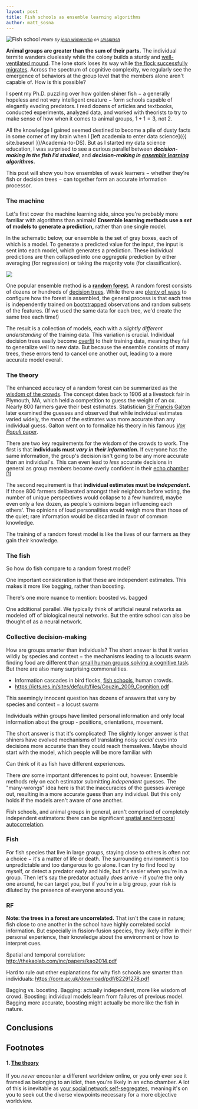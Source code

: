 ```yaml
---
layout: post
title: Fish schools as ensemble learning algorithms
author: matt_sosna
---
```

<img src="{{  site.baseurl  }}/images/theory/coll_beh/koi_shoal.jpg" alt="Fish school">
<span style="font-size: 12px"><i>Photo by <a href="https://unsplash.com/@jwimmerli">jean wimmerlin</a> on <a href="https://unsplash.com">Unsplash</a></i></span>

**Animal groups are greater than the sum of their parts.** The individual termite wanders cluelessly while the colony builds a sturdy and [well-ventilated mound](http://www.bbc.com/earth/story/20151210-why-termites-build-such-enormous-skyscrapers). The lone stork loses its way while [the flock successfully migrates](https://flightforsurvival.org/white-stork/). Across the spectrum of cognitive complexity, we regularly see the emergence of behaviors at the group level that the members alone aren't capable of. How is this possible?

I spent my Ph.D. puzzling over how golden shiner fish $-$ a generally hopeless and not very intelligent creature $-$ form schools capable of elegantly evading predators. I read dozens of articles and textbooks, conducted experiments, analyzed data, and worked with theorists to try to make sense of how when it comes to animal groups, $1 + 1 = 3$, not $2$.

All the knowledge I gained seemed destined to become a pile of dusty facts in some corner of my brain when I [left academia to enter data science]({{  site.baseurl  }}/Academia-to-DS). But as I started my data science education, I was surprised to see a curious parallel between _**decision-making in the fish I'd studied**_, and _**decision-making in [ensemble learning](http://www.scholarpedia.org/article/Ensemble_learning) algorithms**_.

This post will show you how ensembles of weak learners $-$ whether they're fish or decision trees $-$ can together form an accurate information processor.

### The machine
Let's first cover the machine learning side, since you're probably more familiar with algorithms than animals! **Ensemble learning methods use a _set_ of models to generate a prediction,** rather than one single model.

In the schematic below, our ensemble is the set of gray boxes, each of which is a model. To generate a predicted value for the input, the input is sent into each model, which generates a prediction. These individual predictions are then collapsed into one _aggregate_ prediction by either averaging (for regression) or taking the majority vote (for classification).

<img src="{{ site.baseurl }}/images/theory/coll_beh/ensemble.png">

One popular ensemble method is a [**random forest**](https://en.wikipedia.org/wiki/Random_forest). A random forest consists of dozens or hundreds of [decision trees](https://en.wikipedia.org/wiki/Decision_tree). While there are [plenty of ways](https://scikit-learn.org/stable/modules/generated/sklearn.ensemble.RandomForestClassifier.html) to configure how the forest is assembled, the general process is that each tree is independently trained on [bootstrapped](https://machinelearningmastery.com/a-gentle-introduction-to-the-bootstrap-method/) observations and random subsets of the features. (If we used the same data for each tree, we'd create the same tree each time!)

The result is a collection of models, each with a _slightly different understanding_ of the training data. This variation is crucial. Individual decision trees easily become [overfit](https://www.investopedia.com/terms/o/overfitting.asp) to their training data, meaning they fail to generalize well to new data. But because the ensemble consists of many trees, these errors tend to cancel one another out, leading to a more accurate model overall.

### The theory
The enhanced accuracy of a random forest can be summarized as the [wisdom of the crowds](https://en.wikipedia.org/wiki/Wisdom_of_the_crowd). The concept dates back to 1906 at a livestock fair in Plymouth, MA, which held a competition to guess the weight of an ox. Nearly 800 farmers gave their best estimates. Statistician [Sir Francis Galton](https://en.wikipedia.org/wiki/Francis_Galton) later examined the guesses and observed that while individual estimates varied widely, the _mean_ of the estimates was more accurate than any individual guess. Galton went on to formalize his theory in his famous [_Vox Populi_ paper](https://www.all-about-psychology.com/the-wisdom-of-crowds.html).

There are two key requirements for the wisdom of the crowds to work. The first is that **individuals must _vary in their information_.** If everyone has the same information, the group's decision isn't going to be any more accurate than an individual's. This can even lead to _less_ accurate decisions in general as group members become overly confident in their [echo chamber](https://en.wikipedia.org/wiki/Echo_chamber_(media)).<sup>[[1]](#1-the-theory)</sup>

The second requirement is that **individual estimates must be _independent_.** If those 800 farmers deliberated amongst their neighbors before voting, the number of unique perspectives would collapse to a few hundred, maybe even only a few dozen, as people's opinions began influencing each others'. The opinions of loud personalities would weigh more than those of the quiet; rare information would be discarded in favor of common knowledge.


The training of a random forest model is like the lives of our farmers as they gain their knowledge.



### The fish
So how do fish compare to a random forest model?



One important consideration is that these are independent estimates. This makes it more like bagging, rather than boosting.


There's one more nuance to mention: boosted vs. bagged

One additional parallel. We typically think of artificial neural networks as modeled off of biological neural networks. But the entire school can also be thought of as a neural network.




### Collective decision-making
How are groups smarter than individuals? The short answer is that it varies wildly by species and context $-$ the mechanisms leading to a locusts swarm finding food are different than [small human groups solving a cognitive task](https://www.einsteinmed.org/uploadedFiles/diversity/collective-intelligence-science.pdf). But there are also many surprising commonalities.

* Information cascades in bird flocks, [fish schools](https://www.pnas.org/content/pnas/112/15/4690.full.pdf), human crowds.
* https://icts.res.in/sites/default/files/Couzin_2009_Cognition.pdf



This seemingly innocent question has dozens of answers that vary by species and context $-$ a locust swarm



Individuals within groups have limited personal information and only local information about the group - positions, orientations, movement.



The short answer is that it's complicated! The slightly longer answer is that shiners have evolved mechanisms of translating noisy *social cues* into decisions more accurate than they could reach themselves.
Maybe should start with the model, which people will be more familiar with

Can think of it as fish have different experiences.

There _are_ some important differences to point out, however. Ensemble methods rely on each estimator submitting _independent_ guesses. The "many-wrongs" idea here is that the inaccuracies of the guesses average out, resulting in a more accurate guess than any individual. But this only holds if the models aren't aware of one another.

Fish schools, and animal groups in general, aren't comprised of completely independent estimators: there can be significant [spatial and temporal autocorrelation](http://thekaolab.com/inc/papers/kao2014.pdf).


### Fish
For fish species that live in large groups, staying close to others is often not a choice $-$ it's a matter of life or death. The surrounding environment is too unpredictable and too dangerous to go alone. I can try to find food by myself, or detect a predator early and hide, but it's easier when you're in a group. Then let's say the predator actually _does_ arrive - if you're the only one around, he can target you, but if you're in a big group, your risk is diluted by the presence of everyone around you.





### RF
**Note: the trees in a forest are uncorrelated.** That isn't the case in nature; fish close to one another in the school have highly correlated social information. But especially in fission-fusion species, they likely differ in their personal experience, their knowledge about the environment or how to interpret cues.

Spatial and temporal correlation: http://thekaolab.com/inc/papers/kao2014.pdf

Hard to rule out other explanations for why fish schools are smarter than individuals: https://core.ac.uk/download/pdf/82291278.pdf

Bagging vs. boosting. Bagging: actually independent, more like wisdom of crowd. Boosting: individual models learn from failures of previous model. Bagging more accurate, boosting might actually be more like the fish in nature.

## Conclusions

## Footnotes
#### 1. [The theory](#the-theory)
If you _never_ encounter a different worldview online, or you only ever see it framed as belonging to an idiot, then you're likely in an echo chamber. A lot of this is inevitable as [your social network self-segregates](https://www.pnas.org/content/118/7/e2022761118), meaning it's on you to seek out the diverse viewpoints necessary for a more objective worldview.
